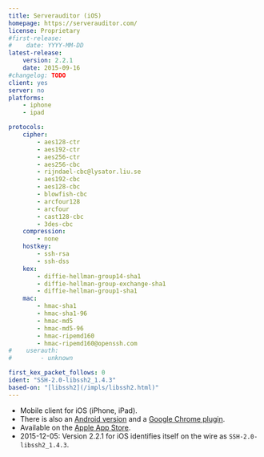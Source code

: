 ```yaml
---
title: Serverauditor (iOS)
homepage: https://serverauditor.com/
license: Proprietary
#first-release:
#    date: YYYY-MM-DD
latest-release:
    version: 2.2.1
    date: 2015-09-16
#changelog: TODO
client: yes
server: no
platforms:
    - iphone
    - ipad

protocols:
    cipher:
        - aes128-ctr
        - aes192-ctr
        - aes256-ctr
        - aes256-cbc
        - rijndael-cbc@lysator.liu.se
        - aes192-cbc
        - aes128-cbc
        - blowfish-cbc
        - arcfour128
        - arcfour
        - cast128-cbc
        - 3des-cbc
    compression:
        - none
    hostkey:
        - ssh-rsa
        - ssh-dss
    kex:
        - diffie-hellman-group14-sha1
        - diffie-hellman-group-exchange-sha1
        - diffie-hellman-group1-sha1
    mac:
        - hmac-sha1
        - hmac-sha1-96
        - hmac-md5
        - hmac-md5-96
        - hmac-ripemd160
        - hmac-ripemd160@openssh.com
#    userauth:
#        - unknown

first_kex_packet_follows: 0
ident: "SSH-2.0-libssh2_1.4.3"
based-on: "[libssh2](/impls/libssh2.html)"
---
```

* Mobile client for iOS (iPhone, iPad).
* There is also an [Android version](/impls/serverauditor-android.html)
  and a [Google Chrome plugin](/impls/serverauditor-chrome.html).
* Available on the
  [Apple App Store](https://itunes.apple.com/us/app/id549039908).
* 2015-12-05: Version 2.2.1 for iOS identifies itself on the wire as
  `SSH-2.0-libssh2_1.4.3`.
